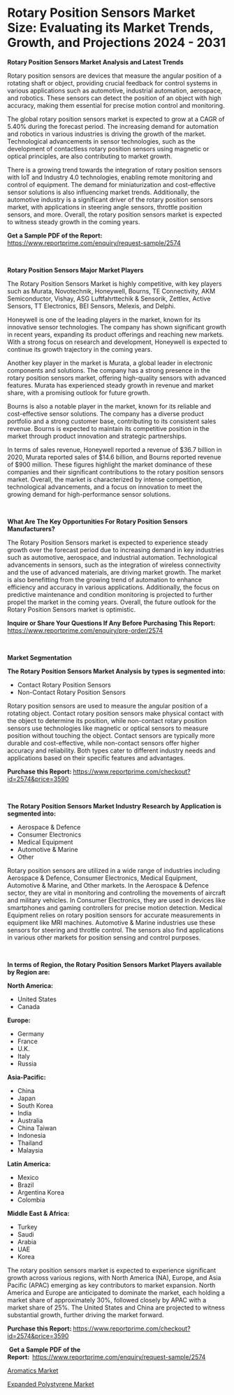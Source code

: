 <p><h1>Rotary Position Sensors Market Size: Evaluating its Market Trends, Growth, and Projections 2024 - 2031</h1></p><p><strong>Rotary Position Sensors Market Analysis and Latest Trends</strong></p>
<p><p>Rotary position sensors are devices that measure the angular position of a rotating shaft or object, providing crucial feedback for control systems in various applications such as automotive, industrial automation, aerospace, and robotics. These sensors can detect the position of an object with high accuracy, making them essential for precise motion control and monitoring.</p><p>The global rotary position sensors market is expected to grow at a CAGR of 5.40% during the forecast period. The increasing demand for automation and robotics in various industries is driving the growth of the market. Technological advancements in sensor technologies, such as the development of contactless rotary position sensors using magnetic or optical principles, are also contributing to market growth.</p><p>There is a growing trend towards the integration of rotary position sensors with IoT and Industry 4.0 technologies, enabling remote monitoring and control of equipment. The demand for miniaturization and cost-effective sensor solutions is also influencing market trends. Additionally, the automotive industry is a significant driver of the rotary position sensors market, with applications in steering angle sensors, throttle position sensors, and more. Overall, the rotary position sensors market is expected to witness steady growth in the coming years.</p></p>
<p><strong>Get a Sample PDF of the Report:&nbsp;</strong> <a href="https://www.reportprime.com/enquiry/request-sample/2574">https://www.reportprime.com/enquiry/request-sample/2574</a></p>
<p>&nbsp;</p>
<p><strong>Rotary Position Sensors Major Market Players</strong></p>
<p><p>The Rotary Position Sensors Market is highly competitive, with key players such as Murata, Novotechnik, Honeywell, Bourns, TE Connectivity, AKM Semiconductor, Vishay, ASG Luftfahrttechik & Sensorik, Zettlex, Active Sensors, TT Electronics, BEI Sensors, Melexis, and Delphi. </p><p>Honeywell is one of the leading players in the market, known for its innovative sensor technologies. The company has shown significant growth in recent years, expanding its product offerings and reaching new markets. With a strong focus on research and development, Honeywell is expected to continue its growth trajectory in the coming years.</p><p>Another key player in the market is Murata, a global leader in electronic components and solutions. The company has a strong presence in the rotary position sensors market, offering high-quality sensors with advanced features. Murata has experienced steady growth in revenue and market share, with a promising outlook for future growth.</p><p>Bourns is also a notable player in the market, known for its reliable and cost-effective sensor solutions. The company has a diverse product portfolio and a strong customer base, contributing to its consistent sales revenue. Bourns is expected to maintain its competitive position in the market through product innovation and strategic partnerships.</p><p>In terms of sales revenue, Honeywell reported a revenue of $36.7 billion in 2020, Murata reported sales of $14.6 billion, and Bourns reported revenue of $900 million. These figures highlight the market dominance of these companies and their significant contributions to the rotary position sensors market. Overall, the market is characterized by intense competition, technological advancements, and a focus on innovation to meet the growing demand for high-performance sensor solutions.</p></p>
<p>&nbsp;</p>
<p><strong>What Are The Key Opportunities For Rotary Position Sensors Manufacturers?</strong></p>
<p><p>The Rotary Position Sensors market is expected to experience steady growth over the forecast period due to increasing demand in key industries such as automotive, aerospace, and industrial automation. Technological advancements in sensors, such as the integration of wireless connectivity and the use of advanced materials, are driving market growth. The market is also benefitting from the growing trend of automation to enhance efficiency and accuracy in various applications. Additionally, the focus on predictive maintenance and condition monitoring is projected to further propel the market in the coming years. Overall, the future outlook for the Rotary Position Sensors market is optimistic.</p></p>
<p><strong>Inquire or Share Your Questions If Any Before Purchasing This Report:</strong> <a href="https://www.reportprime.com/enquiry/pre-order/2574">https://www.reportprime.com/enquiry/pre-order/2574</a></p>
<p>&nbsp;</p>
<p><strong>Market Segmentation</strong></p>
<p><strong>The Rotary Position Sensors Market Analysis by types is segmented into:</strong></p>
<p><ul><li>Contact Rotary Position Sensors</li><li>Non-Contact Rotary Position Sensors</li></ul></p>
<p><p>Rotary position sensors are used to measure the angular position of a rotating object. Contact rotary position sensors make physical contact with the object to determine its position, while non-contact rotary position sensors use technologies like magnetic or optical sensors to measure position without touching the object. Contact sensors are typically more durable and cost-effective, while non-contact sensors offer higher accuracy and reliability. Both types cater to different industry needs and applications based on their specific features and advantages.</p></p>
<p><strong>Purchase this Report:&nbsp;</strong><a href="https://www.reportprime.com/checkout?id=2574&price=3590">https://www.reportprime.com/checkout?id=2574&price=3590</a></p>
<p>&nbsp;</p>
<p><strong>The Rotary Position Sensors Market Industry Research by Application is segmented into:</strong></p>
<p><ul><li>Aerospace & Defence</li><li>Consumer Electronics</li><li>Medical Equipment</li><li>Automotive & Marine</li><li>Other</li></ul></p>
<p><p>Rotary position sensors are utilized in a wide range of industries including Aerospace & Defence, Consumer Electronics, Medical Equipment, Automotive & Marine, and Other markets. In the Aerospace & Defence sector, they are vital in monitoring and controlling the movements of aircraft and military vehicles. In Consumer Electronics, they are used in devices like smartphones and gaming controllers for precise motion detection. Medical Equipment relies on rotary position sensors for accurate measurements in equipment like MRI machines. Automotive & Marine industries use these sensors for steering and throttle control. The sensors also find applications in various other markets for position sensing and control purposes.</p></p>
<p>&nbsp;</p>
<p><strong>In terms of Region, the Rotary Position Sensors Market Players available by Region are:</strong></p>
<p>
    <p> <strong> North America: </strong>
        <ul>
            <li>United States</li>
            <li>Canada</li>
        </ul>
        </p> 
    <p> <strong> Europe: </strong>
        <ul>
            <li>Germany</li>
            <li>France</li>
            <li>U.K.</li>
            <li>Italy</li>
            <li>Russia</li>
        </ul>
        </p> 
    <p> <strong> Asia-Pacific: </strong>
        <ul>
            <li>China</li>
            <li>Japan</li>
            <li>South Korea</li>
            <li>India</li>
            <li>Australia</li>
            <li>China Taiwan</li>
            <li>Indonesia</li>
            <li>Thailand</li>
            <li>Malaysia</li>
        </ul>
        </p> 
    <p> <strong> Latin America: </strong>
        <ul>
            <li>Mexico</li>
            <li>Brazil</li>
            <li>Argentina Korea</li>
            <li>Colombia</li>
        </ul>
        </p> 
    <p> <strong> Middle East & Africa: </strong>
        <ul>
            <li>Turkey</li>
            <li>Saudi</li>
            <li>Arabia</li>
            <li>UAE</li>
            <li>Korea</li>
        </ul>
    </p>
    </p>
<p><p>The rotary position sensors market is expected to experience significant growth across various regions, with North America (NA), Europe, and Asia Pacific (APAC) emerging as key contributors to market expansion. North America and Europe are anticipated to dominate the market, each holding a market share of approximately 30%, followed closely by APAC with a market share of 25%. The United States and China are projected to witness substantial growth, further driving the market forward.</p></p>
<p><strong>Purchase this Report: </strong><a href="https://www.reportprime.com/checkout?id=2574&price=3590">https://www.reportprime.com/checkout?id=2574&price=3590</a></p>
<p>&nbsp;<strong>Get a Sample PDF of the Report:&nbsp;&nbsp;</strong><a href="https://www.reportprime.com/enquiry/request-sample/2574">https://www.reportprime.com/enquiry/request-sample/2574</a></p>
<p><strong></strong></p>
<p><p><a href="https://fuschia-pecorino-a6d.notion.site/Aromatics-Market-Research-Report-Provides-Critical-Insights-that-can-help-Shape-Business-Development-985bd042161145b8a2d68cbcfe9142a3">Aromatics Market</a></p><p><a href="https://changeable-paste-463.notion.site/Expanded-Polystyrene-Market-Provides-Detailed-Segmentation-of-this-Market-based-on-Type-Application-0def0810659945e1b7fc54efe65883c0">Expanded Polystyrene Market</a></p></p>